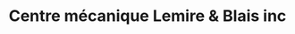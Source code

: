 ---
title: "Centre mécanique Lemire & Blais inc"
url: /nicolet/centre-mecanique-lemire-and-blais-inc/
shop: car repair
---
